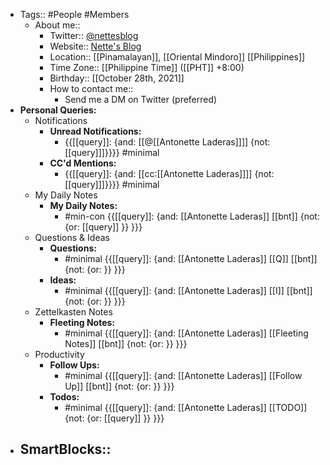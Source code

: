 - Tags:: #People #Members
    - About me::
        - Twitter:: [@nettesblog](https://twitter.com/nettesblog)
        - Website:: [Nette's Blog](https://antonetteladeras.substack.com/)
        - Location:: [[Pinamalayan]], [[Oriental Mindoro]] [[Philippines]]
        - Time Zone:: [[Philippine Time]] ([[PHT]] +8:00)
        - Birthday:: [[October 28th, 2021]] 
        - How to contact me:: 
            - Send me a DM on Twitter (preferred)
- **Personal Queries:**
    - Notifications
        - **Unread Notifications:**
            - {{[[query]]: {and: [[@[[Antonette Laderas]]]] {not: [[query]]]}}}} #minimal
        - **CC'd Mentions:**
            - {{[[query]]: {and: [[cc:[[Antonette Laderas]]]] {not: [[query]]]}}}} #minimal
    - My Daily Notes
        - **My Daily Notes:**
            - #min-con {{[[query]]: {and: [[Antonette Laderas]] [[bnt]] {not: {or: [[query]] }}  }}}
    - Questions & Ideas
        - **Questions:**
            - #minimal {{[[query]]: {and: [[Antonette Laderas]] [[Q]] [[bnt]] {not: {or: }}  }}}
        - **Ideas:**
            - #minimal {{[[query]]: {and: [[Antonette Laderas]] [[I]] [[bnt]] {not: {or: }}  }}}
    - Zettelkasten Notes
        - **Fleeting Notes:**
            - #minimal {{[[query]]: {and: [[Antonette Laderas]] [[Fleeting Notes]] [[bnt]] {not: {or: }}  }}}
    - Productivity
        - **Follow Ups:**
            - #minimal {{[[query]]: {and: [[Antonette Laderas]] [[Follow Up]] [[bnt]] {not: {or: }}  }}}
        - **Todos:**
            - #minimal {{[[query]]: {and: [[Antonette Laderas]] [[TODO]] {not: {or: [[query]] }}  }}}
- SmartBlocks::
    - 
